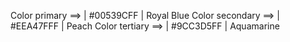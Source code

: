 Color primary ==> | #00539CFF | Royal Blue
Color secondary ==> | #EEA47FFF | Peach
Color tertiary ==> | #9CC3D5FF | Aquamarine

